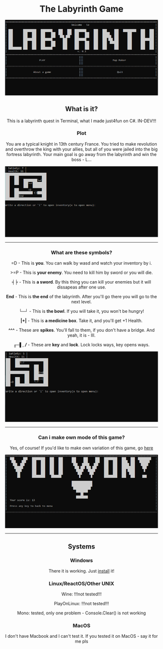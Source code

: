 <div align="center">
  <h1>The Labyrinth Game</h1> 
  
  ![](photos/lab1.PNG)
  
  ## What is it?
  This is a labyrinth quest in Terminal, what I made just4fun on C#. IN-DEV!!!

  ### Plot
  You are a typical knight in 13th century France. You tried to make revolution and overthrow the king with your allies, but all of you were jailed into the big fortress labyrinth. Your main goal is go away from the labyrinth and win the boss - L...
  
  ![](photos/lab2.PNG)

  ---

  ### What are these symbols?
   =D - This is **you**. You can walk by wasd and watch your inventory by i.
   
   <nocode>></nocode>=P - This is **your enemy**. You need to kill him by sword or you will die.
   
   **╡╞** - This is **a sword**. By this thing you can kill your enemies but it will dissapeas after one use.
   
   **End** - This is **the end** of the labyrinth. After you'll go there you will go to the next level.
   
   **└─┘** - This is **the bowl**. If you will take it, you won't be hungry!
   
   **|+|** - This is **a medicine box**. Take it, and you'll get +1 Health.
   
   **^^^** - These are **spikes**. You'll fall to them, if you don't have a bridge. And yeah, it is - III.
   
   **╓─▌**, ***/*** - These are **key** and **lock**. Lock locks ways, key opens ways.
   
   ![](photos/lab3.PNG)

   ---

   ### Can i make own mode of this game?
   Yes, of course! If you'd like to make own variation of this game, go <a href="https://github.com/aelog/the-labyrinth-game-mediveal/blob/main/scr/for-mode-makers.md">here</a>
   
   ![](photos/lab4.PNG)

   ---

## Systems
### Windows
There it is working. Just [install](install/labyrinth.exe) it!

### Linux/ReactOS/Other UNIX
Wine: !!!not tested!!!

PlayOnLinux: !!!not tested!!!

Mono: tested, only one problem - Console.Clear() is not working

### MacOS
I don't have Macbook and I can't test it. If you tested it on MacOS - say it for me pls

</div>
